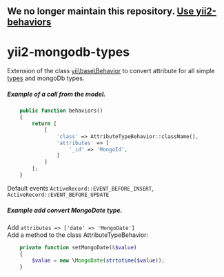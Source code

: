 ## We no longer maintain this repository. [Use yii2-behaviors](https://github.com/consultnn/yii2-behaviors)

# yii2-mongodb-types
Extension of the class [yii\base\Behavior](https://github.com/yiisoft/yii2/blob/master/framework/base/Behavior.php) to convert attribute for all simple [types](https://github.com/yiisoft/yii2/blob/master/framework/base/Behavior.php) and mongoDb types.
##### Example of a call from the model.
```php
    public function behaviors()
    {
        return [
            [
                'class' => AttributeTypeBehavior::className(),
                'attributes' => [
                    '_id' => 'MongoId',
                ]
            ]
        ];
    }
```  
Default events `ActiveRecord::EVENT_BEFORE_INSERT`, `ActiveRecord::EVENT_BEFORE_UPDATE`   
##### Example add convert MongoDate type.
Add `attributes => ['date' => 'MongoDate']`  
Add a method to the class AttributeTypeBehavior:
```php
    private function setMongoDate(&$value)
    {
        $value = new \MongoDate(strtotime($value));
    }
```
